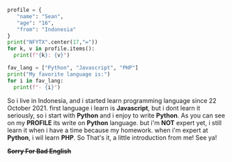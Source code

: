 ```py
profile = {
   "name": "Sean",
   "age": "16",
   "from": "Indonesia"
}
print("NFYTX".center(17,"="))
for k, v in profile.items():
  print(f"{k}: {v}")
```
```py
fav_lang = ["Python", "Javascript", "PHP"]
print("My favorite language is:")
for i in fav_lang:
  print(f"- {i}")
```
So i live in Indonesia, and i started learn programming language since 22 October 2021. first language i learn is **Javascript**, but i dont learn it seriously, so i start with **Python** and i enjoy to write **Python**. As you can see on my **PROFILE** its write on **Python** language. but i'm **NOT** expert yet, i still learn it when i have a time because my homework. when i'm expert at **Python**, i wil learn **PHP**. So That's it, a little introduction from me! See ya!

__~~Sorry For Bad English~~__

<!---
NFYTX/NFYTX is a ✨ special ✨ repository because its `README.md` (this file) appears on your GitHub profile.
You can click the Preview link to take a look at your changes.
--->
